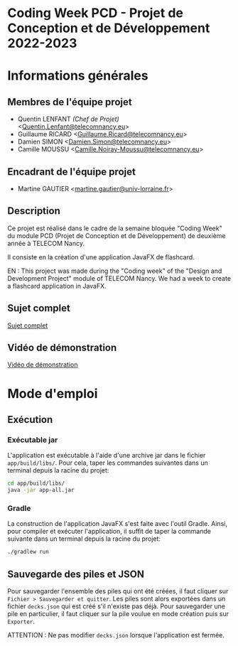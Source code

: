 # **Coding Week PCD - Projet de Conception et de Développement 2022-2023**


# Informations générales
## Membres de l'équipe projet
- Quentin LENFANT *(Chef de Projet)* <<Quentin.Lenfant@telecomnancy.eu>>
- Guillaume RICARD <<Guillaume.Ricard@telecomnancy.eu>>
- Damien SIMON <<Damien.Simon@telecomnancy.eu>>
- Camille MOUSSU <<Camille.Noiray-Moussu@telecomnancy.eu>>

## Encadrant de l'équipe projet
- Martine GAUTIER <<martine.gautier@univ-lorraine.fr>>

## Description

Ce projet est réalisé dans le cadre de la semaine bloquée "Coding Week" du module PCD (Projet de Conception et de Développement) de deuxième année à TELECOM Nancy.

Il consiste en la création d'une application JavaFX de flashcard.

EN : This project was made during the "Coding week" of the "Design and Development Project" module of TELECOM Nancy. We had a week to create a flashcard application in JavaFX. 

## Sujet complet
[Sujet complet](./gdp/sujet.pdf)

## Vidéo de démonstration
[Vidéo de démonstration](https://youtu.be/HVbVkDfm7KI)


# Mode d'emploi
## Exécution
### Exécutable jar
L'application est exécutable à l'aide d'une archive jar dans le fichier `app/build/libs/`. Pour cela, taper les commandes suivantes dans un terminal depuis la racine du projet:
```sh
cd app/build/libs/
java -jar app-all.jar
```

### Gradle
La construction de l'application JavaFX s'est faite avec l'outil Gradle.
Ainsi, pour compiler et exécuter l'application, il suffit de taper la commande suivante dans un terminal depuis la racine du projet:
```sh
./gradlew run
```

## Sauvegarde des piles et JSON
Pour sauvegarder l'ensemble des piles qui ont été créées, il faut cliquer sur `Fichier > Sauvegarder et quitter`. Les piles sont alors exportées dans un fichier `decks.json` qui est créé s'il n'existe pas déjà.
Pour sauvegarder une pile en particulier, il faut cliquer sur la pile voulue en mode création puis sur `Exporter`.

ATTENTION : Ne pas modifier `decks.json` lorsque l'application est fermée.

